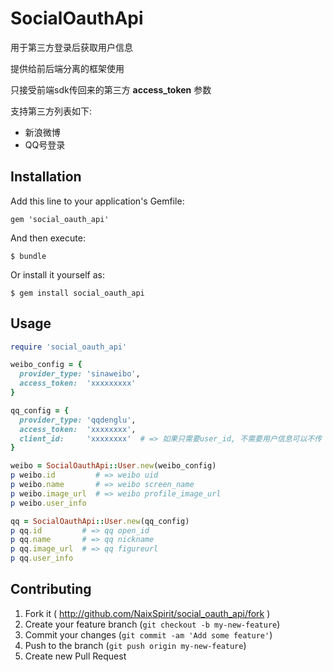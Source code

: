 # SocialOauthApi

用于第三方登录后获取用户信息

提供给前后端分离的框架使用

只接受前端sdk传回来的第三方 **access_token** 参数

支持第三方列表如下:

- 新浪微博
- QQ号登录

## Installation

Add this line to your application's Gemfile:

    gem 'social_oauth_api'

And then execute:

    $ bundle

Or install it yourself as:

    $ gem install social_oauth_api

## Usage
```ruby
require 'social_oauth_api'

weibo_config = {
  provider_type: 'sinaweibo',
  access_token:  'xxxxxxxxx'
}

qq_config = {
  provider_type: 'qqdenglu',
  access_token:  'xxxxxxxx',
  client_id:     'xxxxxxxx'  # => 如果只需要user_id, 不需要用户信息可以不传 client_id 参数
}

weibo = SocialOauthApi::User.new(weibo_config)
p weibo.id         # => weibo uid
p weibo.name       # => weibo screen_name
p weibo.image_url  # => weibo profile_image_url
p weibo.user_info

qq = SocialOauthApi::User.new(qq_config)
p qq.id         # => qq open_id
p qq.name       # => qq nickname
p qq.image_url  # => qq figureurl
p qq.user_info
```

## Contributing

1. Fork it ( http://github.com/NaixSpirit/social_oauth_api/fork )
2. Create your feature branch (`git checkout -b my-new-feature`)
3. Commit your changes (`git commit -am 'Add some feature'`)
4. Push to the branch (`git push origin my-new-feature`)
5. Create new Pull Request
